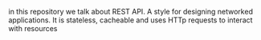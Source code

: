 in this repository we talk about REST API.  A style for designing networked applications. It is stateless, cacheable and uses HTTp requests to interact with resources

